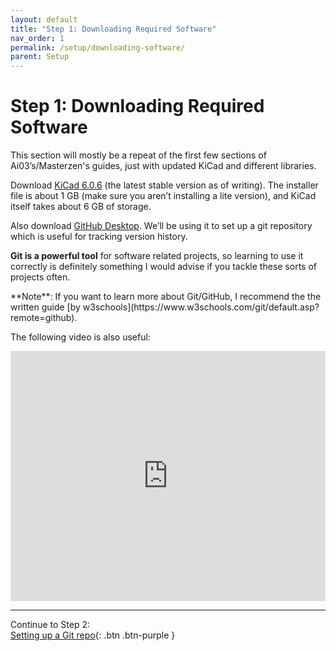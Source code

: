 ```yaml
---
layout: default
title: "Step 1: Downloading Required Software"
nav_order: 1
permalink: /setup/downloading-software/
parent: Setup
---
```


# Step 1: Downloading Required Software

This section will mostly be a repeat of the first few sections of Ai03’s/Masterzen's guides, just with updated KiCad and different libraries.

Download [KiCad 6.0.6](https://www.kicad.org/download/) (the latest stable version as of writing). The installer file is about 1 GB (make sure you aren’t installing a lite version), and KiCad itself takes about 6 GB of storage.

Also download [GitHub Desktop](https://desktop.github.com/). We’ll be using it to set up a git repository which is useful for tracking version history.

**Git is a powerful tool** for software related projects, so learning to use it correctly is definitely something I would advise if you tackle these sorts of projects often.

<div class="code-example" markdown="1">
**Note**: If you want to learn more about Git/GitHub, I recommend the the written guide [by w3schools](https://www.w3schools.com/git/default.asp?remote=github).

The following video is also useful:

<iframe width="100%" height="400" src="https://www.youtube.com/embed/DVRQoVRzMIY" title="Git Tutorial for Beginners - Git & GitHub Fundamentals In Depth" frameborder="0" allow="accelerometer; autoplay; clipboard-write; encrypted-media; gyroscope; picture-in-picture" allowfullscreen></iframe>
</div>

---

Continue to Step 2: <br>
[Setting up a Git repo](/setup/setup-git/){: .btn .btn-purple }

